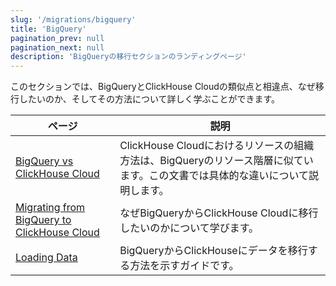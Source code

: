 ```yaml
---
slug: '/migrations/bigquery'
title: 'BigQuery'
pagination_prev: null
pagination_next: null
description: 'BigQueryの移行セクションのランディングページ'
---
```




このセクションでは、BigQueryとClickHouse Cloudの類似点と相違点、なぜ移行したいのか、そしてその方法について詳しく学ぶことができます。

| ページ                                                                               | 説明                                                                                                                                                 |
|-----------------------------------------------------------------------------------|-----------------------------------------------------------------------------------------------------------------------------------------------------|
| [BigQuery vs ClickHouse Cloud](./equivalent-concepts.md)                          | ClickHouse Cloudにおけるリソースの組織方法は、BigQueryのリソース階層に似ています。この文書では具体的な違いについて説明します。                               | 
| [Migrating from BigQuery to ClickHouse Cloud](./migrating-to-clickhouse-cloud.md) | なぜBigQueryからClickHouse Cloudに移行したいのかについて学びます。                                                                                   |
| [Loading Data](./loading-data.md)                                                 | BigQueryからClickHouseにデータを移行する方法を示すガイドです。                                                                                     |
